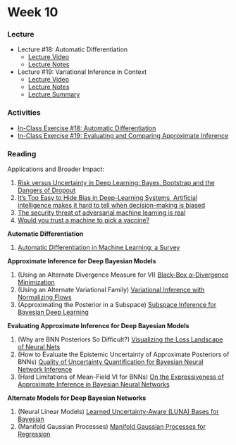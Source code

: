 # Week 10

### Lecture
- Lecture #18: Automatic Differentiation
  - [Lecture Video](https://youtu.be/_-D0DiN49fc)
  - [Lecture Notes](https://github.com/onefishy/am207/blob/master/Lectures/lecture_18_notes.ipynb)
- Lecture #19: Variational Inference in Context
  - [Lecture Video](https://youtu.be/uzG8gKJOp_w)
  - [Lecture Notes](https://github.com/onefishy/am207/blob/master/Lectures/lecture_19_notes.ipynb)
  - [Lecture Summary](https://github.com/onefishy/am207/blob/master/Lectures/lecture_19_summary.ipynb)

### Activities
- [In-Class Exercise #18: Automatic Differentiation](https://deepnote.com/workspace/weiwei-pan-2902decb-902f-40cc-9fa6-af2e3f31f15b/project/AM207Fall202118-automatic-differentiation-02e90b26-2478-4d55-a642-26ac3ab16d97/%2FIn-Class%20Exercises%2F18_automatic_differentiation.ipynb)
- [In-Class Exercise #19: Evaluating and Comparing Approximate Inference](https://deepnote.com/workspace/weiwei-pan-2902decb-902f-40cc-9fa6-af2e3f31f15b/project/AM207Fall202119-Evaluating-Approximate-Inference-a8c76561-8d32-464a-a6eb-6c3c265af434/%2FIn-Class%20Exercises%2F19_Evaluating_Approximate_Inference.ipynb)

### Reading
Applications and Broader Impact:

1.  [Risk versus Uncertainty in Deep Learning: Bayes, Bootstrap and the Dangers of Dropout](http://bayesiandeeplearning.org/2016/papers/BDL_4.pdf)
2.  [It’s Too Easy to Hide Bias in Deep-Learning Systems  Artificial intelligence makes it hard to tell when decision-making is biased](https://spectrum.ieee.org/its-too-easy-to-hide-bias-in-deeplearning-systems)
3.  [The security threat of adversarial machine learning is real](https://bdtechtalks.com/2020/10/26/adversarial-machine-learning-threat-matrix/)
4.  [Would you trust a machine to pick a vaccine?](https://review.chicagobooth.edu/economics/2020/article/would-you-trust-machine-pick-vaccine)

**Automatic Differentiation**

1.  [Automatic Differentiation in Machine Learning: a Survey](https://arxiv.org/pdf/1502.05767.pdf)

**Approximate Inference for Deep Bayesian Models**

1.  (Using an Alternate Divergence Measure for VI) [Black-Box α-Divergence Minimization](https://arxiv.org/pdf/1511.03243.pdf)
2.  (Using an Alternate Variational Family) [Variational Inference with Normalizing Flows](https://arxiv.org/pdf/1505.05770.pdf)
3.  (Approximating the Posterior in a Subspace) [Subspace Inference for Bayesian Deep Learning](http://auai.org/uai2019/proceedings/papers/435.pdf)

**Evaluating Approximate Inference for Deep Bayesian Models**

1.  (Why are BNN Posteriors So Difficult?) [Visualizing the Loss Landscape of Neural Nets](https://arxiv.org/pdf/1712.09913.pdf)
2.  (How to Evaluate the Epistemic Uncertainty of Approximate Posteriors of BNNs) [Quality of Uncertainty Quantification for Bayesian Neural Network Inference](https://arxiv.org/pdf/1906.09686.pdf)
3.  (Hard Limitations of Mean-Field VI for BNNs) [On the Expressiveness of Approximate Inference in Bayesian Neural Networks](https://arxiv.org/pdf/1909.00719.pdf)

**Alternate Models for Deep Bayesian Networks**

1.  (Neural Linear Models) [Learned Uncertainty-Aware (LUNA) Bases for Bayesian](https://arxiv.org/pdf/2006.11695.pdf)
2.  (Manifold Gaussian Processes) [Manifold Gaussian Processes for Regression](https://arxiv.org/pdf/1402.5876.pdf)
